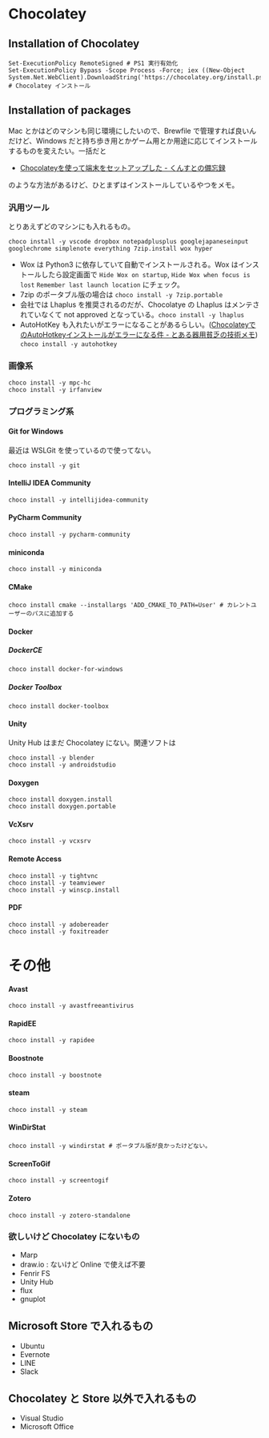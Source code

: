 # Chocolatey

## Installation of Chocolatey

```
Set-ExecutionPolicy RemoteSigned # PS1 実行有効化
Set-ExecutionPolicy Bypass -Scope Process -Force; iex ((New-Object System.Net.WebClient).DownloadString('https://chocolatey.org/install.ps1'))  # Chocolatey インストール
```

## Installation of packages

Mac とかはどのマシンも同じ環境にしたいので、Brewfile で管理すれば良いんだけど、Windows だと持ち歩き用とかゲーム用とか用途に応じてインストールするものを変えたい。一括だと

- [Chocolateyを使って端末をセットアップした - くんすとの備忘録](https://kunst1080.hatenablog.com/entry/2015/04/04/235650)

のような方法があるけど、ひとまずはインストールしているやつをメモ。



### 汎用ツール

とりあえずどのマシンにも入れるもの。

```
choco install -y vscode dropbox notepadplusplus googlejapaneseinput googlechrome simplenote everything 7zip.install wox hyper
```

- Wox は Python3 に依存していて自動でインストールされる。Wox はインストールしたら設定画面で `Hide Wox on startup`, `Hide Wox when focus is lost` `Remember last launch location` にチェック。
- 7zip のポータブル版の場合は `choco install -y 7zip.portable`
- 会社では Lhaplus を推奨されるのだが、Chocolatye の Lhaplus はメンテされていなくて not approved となっている。`choco install -y lhaplus`
- AutoHotKey も入れたいがエラーになることがあるらしい。([ChocolateyでのAutoHotkeyインストールがエラーになる件 - とある器用貧乏の技術メモ](http://techmeou.hatenadiary.jp/entry/2016/10/06/005430)) `choco install -y autohotkey`

### 画像系

```
choco install -y mpc-hc
choco install -y irfanview
```

### プログラミング系


#### Git for Windows

最近は WSLGit を使っているので使ってない。

```
choco install -y git
```


#### IntelliJ IDEA Community

```
choco install -y intellijidea-community
```

#### PyCharm Community

```
choco install -y pycharm-community
```

#### miniconda

```
choco install -y miniconda
```

#### CMake

```
choco install cmake --installargs 'ADD_CMAKE_TO_PATH=User' # カレントユーザーのパスに追加する
```

#### Docker

##### DockerCE

```
choco install docker-for-windows
```

##### Docker Toolbox

```
choco install docker-toolbox
```

#### Unity

Unity Hub はまだ Chocolatey にない。関連ソフトは

```
choco install -y blender
choco install -y androidstudio
```

#### Doxygen

```
choco install doxygen.install
choco install doxygen.portable
```

#### VcXsrv

```
choco install -y vcxsrv
```


#### Remote Access

```
choco install -y tightvnc
choco install -y teamviewer
choco install -y winscp.install
```

#### PDF 

```
choco install -y adobereader
choco install -y foxitreader
```

# その他

#### Avast

```
choco install -y avastfreeantivirus
```

#### RapidEE

```
choco install -y rapidee
```

#### Boostnote

```
choco install -y boostnote
```

#### steam

```
choco install -y steam
```

#### WinDirStat

```
choco install -y windirstat # ポータブル版が良かったけどない。
```

#### ScreenToGif

```
choco install -y screentogif
```

#### Zotero

```
choco install -y zotero-standalone
```

### 欲しいけど Chocolatey にないもの

- Marp
- draw.io : ないけど Online で使えば不要
- Fenrir FS
- Unity Hub 
- flux
- gnuplot

## Microsoft Store で入れるもの

- Ubuntu
- Evernote
- LINE
- Slack

## Chocolatey と Store 以外で入れるもの

- Visual Studio
- Microsoft Office

